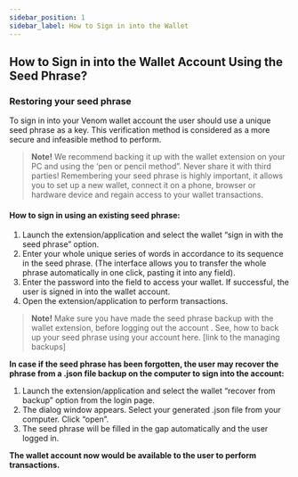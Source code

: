 ```yaml
---
sidebar_position: 1
sidebar_label: How to Sign in into the Wallet
---
```


## How to Sign in into the Wallet Account Using the Seed Phrase?

### Restoring your seed phrase

  
  

To sign in into your Venom wallet account the user should use a unique seed phrase as a key. This verification method is considered as a more secure and infeasible method to perform.

  

> **Note!** We recommend backing it up with the wallet extension on your PC and using the ‘pen or pencil method”. Never share it with third
> parties! Remembering your seed phrase is highly important, it allows
> you to set up a new wallet, connect it on a phone, browser or hardware
> device and regain access to your wallet transactions.

####  How to sign in using an existing seed phrase:

  
1. Launch the extension/application and select the wallet “sign in with the seed phrase” option.
2. Enter your whole unique series of words in accordance to its sequence in the seed phrase. (The interface allows you to transfer the whole phrase automatically in one click, pasting it into any field).
3. Enter the password into the field to access your wallet. If successful, the user is signed in into the wallet account.
4. Open the extension/application to perform transactions.

  

> **Note!** Make sure you have made the seed phrase backup with the wallet extension, before logging out the account . See, how to back up
> your seed phrase using your account here. [link to the managing backups]

  

**In case if the seed phrase has been forgotten, the user may recover the phrase from a .json file backup on the computer to sign into the account:**

  

 1. Launch the extension/application and select the wallet
   “recover from backup” option from the login page.
 2. The dialog window appears. Select your generated .json file
   from your computer. Click “open”.
 3. The seed phrase will be filled in the gap automatically and
   the user logged in.

  

**The wallet account now would be available to the user to perform transactions.**
